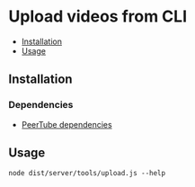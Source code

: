 # Upload videos from CLI

 - [Installation](#installation)
 - [Usage](#usage)

## Installation

### Dependencies

 * [PeerTube dependencies](dependencies.md)

## Usage

```
node dist/server/tools/upload.js --help
```
